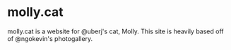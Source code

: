molly.cat
=========

molly.cat is a website for @uberj's cat, Molly. This site is heavily based off of @ngokevin's photogallery.
